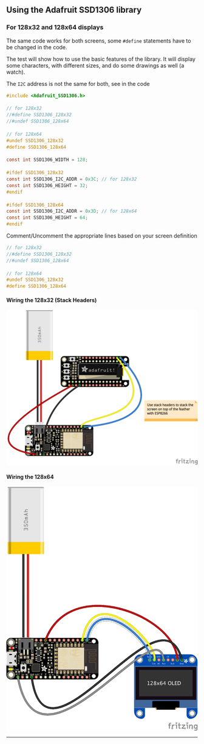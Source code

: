 ## Using the Adafruit SSD1306 library
### For 128x32 and 128x64 displays

The same code works for both screens, some `#define` statements have to be changed in the code.

The test will show how to use the basic features of the library.
It will display some characters, with different sizes, and do some drawings as well (a watch).

The `I2C` address is not the same for both, see in the code
```C
#include <Adafruit_SSD1306.h>

// for 128x32
//#define SSD1306_128x32
//#undef SSD1306_128x64

// for 128x64
#undef SSD1306_128x32
#define SSD1306_128x64

const int SSD1306_WIDTH = 128;

#ifdef SSD1306_128x32
const int SSD1306_I2C_ADDR = 0x3C; // for 128x32
const int SSD1306_HEIGHT = 32;
#endif

#ifdef SSD1306_128x64
const int SSD1306_I2C_ADDR = 0x3D; // for 128x64
const int SSD1306_HEIGHT = 64;
#endif

```

Comment/Uncomment the appropriate lines based on your screen definition
```C
// for 128x32
//#define SSD1306_128x32
//#undef SSD1306_128x64

// for 128x64
#undef SSD1306_128x32
#define SSD1306_128x64

```

#### Wiring the 128x32 (Stack Headers)
![128x32](./ESP8266.feather.oled.128x32_bb.png)

#### Wiring the 128x64
![128x64](./ESP8266.feather.oled.128x64_bb.png)

---
